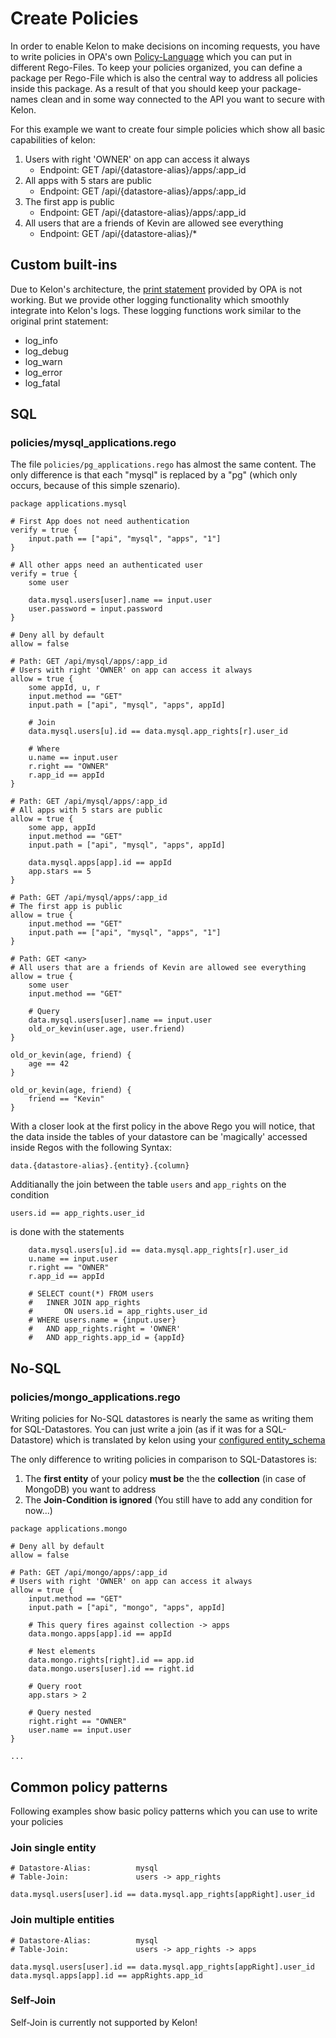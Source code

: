 # Create Policies

In order to enable Kelon to make decisions on incoming requests, you have to write policies in OPA's own [Policy-Language](https://www.openpolicyagent.org/docs/latest/policy-language/) which you can put in different Rego-Files. To keep your policies organized, you can define a package per Rego-File which is also the central way to address all policies inside this package. As a result of that you should keep your package-names clean and in some way connected to the API you want to secure with Kelon.


For this example we want to create four simple policies which show all basic capabilities of kelon:

1. Users with right 'OWNER' on app can access it always
    * Endpoint: GET /api/{datastore-alias}/apps/:app_id
2. All apps with 5 stars are public
    * Endpoint: GET /api/{datastore-alias}/apps/:app_id
3. The first app is public
    * Endpoint: GET /api/{datastore-alias}/apps/:app_id
4. All users that are a friends of Kevin are allowed see everything
    * Endpoint: GET /api/{datastore-alias}/*

## Custom built-ins
Due to Kelon's architecture, the [print statement](https://www.openpolicyagent.org/docs/latest/policy-reference/#debugging) provided by OPA is not working. But we provide other logging functionality which smoothly integrate into Kelon's logs. These logging functions work similar to the original print statement:

- log_info
- log_debug
- log_warn
- log_error
- log_fatal

## SQL

### policies/mysql_applications.rego

The file `policies/pg_applications.rego` has almost the same content. The only difference is that each "mysql" is replaced by a "pg" (which only occurs, because of this simple szenario).

```rego
package applications.mysql

# First App does not need authentication
verify = true {
    input.path == ["api", "mysql", "apps", "1"]
}

# All other apps need an authenticated user
verify = true {
    some user

    data.mysql.users[user].name == input.user
    user.password = input.password
}

# Deny all by default
allow = false

# Path: GET /api/mysql/apps/:app_id
# Users with right 'OWNER' on app can access it always
allow = true {
    some appId, u, r
    input.method == "GET"
    input.path = ["api", "mysql", "apps", appId]

    # Join
    data.mysql.users[u].id == data.mysql.app_rights[r].user_id

    # Where
    u.name == input.user
    r.right == "OWNER"
    r.app_id == appId
}

# Path: GET /api/mysql/apps/:app_id
# All apps with 5 stars are public
allow = true {
    some app, appId
    input.method == "GET"
    input.path = ["api", "mysql", "apps", appId]

    data.mysql.apps[app].id == appId
    app.stars == 5
}

# Path: GET /api/mysql/apps/:app_id
# The first app is public
allow = true {
    input.method == "GET"
    input.path == ["api", "mysql", "apps", "1"]
}

# Path: GET <any>
# All users that are a friends of Kevin are allowed see everything
allow = true {
    some user
    input.method == "GET"

    # Query
    data.mysql.users[user].name == input.user
    old_or_kevin(user.age, user.friend)
}

old_or_kevin(age, friend) {
    age == 42
}

old_or_kevin(age, friend) {
    friend == "Kevin"
}
```

With a closer look at the first policy in the above Rego you will notice, that the data inside the tables of your datastore can be 'magically' accessed inside Regos with the following Syntax:

`data.{datastore-alias}.{entity}.{column}`

Additianally the join between the table `users` and `app_rights` on the condition 

`users.id == app_rights.user_id` 

is done with the statements
```rego
    data.mysql.users[u].id == data.mysql.app_rights[r].user_id
    u.name == input.user
    r.right == "OWNER"
    r.app_id == appId

    # SELECT count(*) FROM users
    #   INNER JOIN app_rights
    #       ON users.id = app_rights.user_id
    # WHERE users.name = {input.user}
    #   AND app_rights.right = 'OWNER'
    #   AND app_rights.app_id = {appId}
```

## No-SQL

### policies/mongo_applications.rego

Writing policies for No-SQL datastores is nearly the same as writing them for SQL-Datastores. You can just write a join (as if it was for a SQL-Datastore) which is translated by kelon using your [configured entity_schema](./Configure-Kelon.md)

The only difference to writing policies in comparison to SQL-Datastores is:

1. The **first entity** of your policy **must be** the the **collection** (in case of MongoDB) you want to address
2. The **Join-Condition is ignored** (You still have to add any condition for now...)

```rego
package applications.mongo

# Deny all by default
allow = false

# Path: GET /api/mongo/apps/:app_id
# Users with right 'OWNER' on app can access it always
allow = true {
    input.method == "GET"
    input.path = ["api", "mongo", "apps", appId]

    # This query fires against collection -> apps
    data.mongo.apps[app].id == appId

    # Nest elements
    data.mongo.rights[right].id == app.id
    data.mongo.users[user].id == right.id

    # Query root
    app.stars > 2

    # Query nested
    right.right == "OWNER"
    user.name == input.user
}

...
```

## Common policy patterns

Following examples show basic policy patterns which you can use to write your policies

### Join single entity

```rego
# Datastore-Alias:          mysql
# Table-Join:               users -> app_rights

data.mysql.users[user].id == data.mysql.app_rights[appRight].user_id
```

### Join multiple entities

```rego
# Datastore-Alias:          mysql
# Table-Join:               users -> app_rights -> apps

data.mysql.users[user].id == data.mysql.app_rights[appRight].user_id
data.mysql.apps[app].id == appRights.app_id
```

### Self-Join

Self-Join is currently not supported by Kelon!